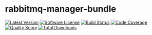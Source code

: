 # rabbitmq-manager-bundle
[![Latest Version](https://img.shields.io/github/release/MyOnlineStore/rabbitmq-manager-bundle.svg?style=flat-square)](https://github.com/supervisorphp/configuration/releases)
[![Software License](https://img.shields.io/badge/license-MIT-brightgreen.svg?style=flat-square)](LICENSE)
[![Build Status](https://img.shields.io/travis/MyOnlineStore/rabbitmq-manager-bundle.svg?style=flat-square)](https://travis-ci.org/supervisorphp/configuration)
[![Code Coverage](https://img.shields.io/scrutinizer/coverage/g/MyOnlineStore/rabbitmq-manager-bundle.svg?style=flat-square)](https://scrutinizer-ci.com/g/supervisorphp/configuration)
[![Quality Score](https://img.shields.io/scrutinizer/g/MyOnlineStore/rabbitmq-manager-bundle.svg?style=flat-square)](https://scrutinizer-ci.com/g/supervisorphp/configuration)
[![Total Downloads](https://img.shields.io/packagist/dt/MyOnlineStore/rabbitmq-manager-bundle.svg?style=flat-square)](https://packagist.org/packages/supervisorphp/configuration)
